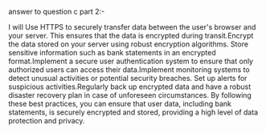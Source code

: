 answer to question c part 2:-

I will Use HTTPS to securely transfer data between the user's browser and your server. This ensures that the data is encrypted during transit.Encrypt the data stored on your server using robust encryption algorithms. Store sensitive information such as bank statements in an encrypted format.Implement a secure user authentication system to ensure that only authorized users can access their data.Implement monitoring systems to detect unusual activities or potential security breaches. Set up alerts for suspicious activities.Regularly back up encrypted data and have a robust disaster recovery plan in case of unforeseen circumstances.
By following these best practices, you can ensure that user data, including bank statements, is securely encrypted and stored, providing a high level of data protection and privacy.

